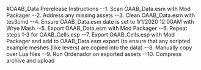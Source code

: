 #OAAB_Data Prerelease Instructions
--1. Scan OAAB_Data.esm with Mod Packager
--2. Address any missing assets
--3. Clean OAAB_Data.esm with tes3cmd
--4. Ensure OAAB_Data.esm date is set to 1/1/2020 12:00AM with Wrye Mash
--5. Export OAAB_Data.esm with Mod Packager
--6. Repeat steps 1-3 for OAAB_Cells.esp
--7. Export OAAB_Cells.esp with Mod Packager and add to OAAB_Data.esm export (to ensure that any scripted example meshes (like levers) are copied into the data)
--8. Manually copy over Lua files
--9. Run Ordenador on exported assets
--10. Compress archive and upload